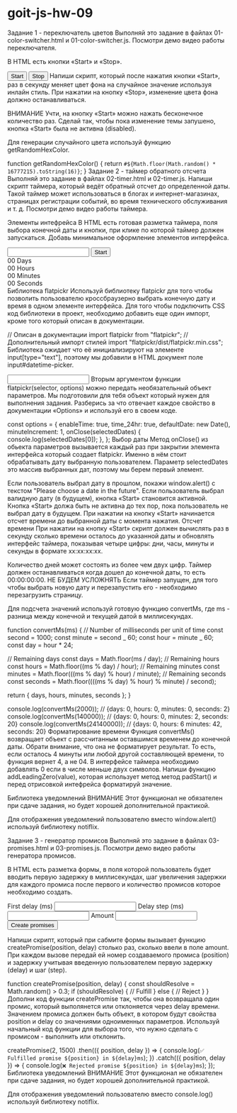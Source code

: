 # goit-js-hw-09

Задание 1 - переключатель цветов Выполняй это задание в файлах
01-color-switcher.html и 01-color-switcher.js. Посмотри демо видео работы
переключателя.

В HTML есть кнопки «Start» и «Stop».

<button type="button" data-start>Start</button>
<button type="button" data-stop>Stop</button> Напиши скрипт, который после
нажатия кнопки «Start», раз в секунду меняет цвет фона <body> на случайное
значение используя инлайн стиль. При нажатии на кнопку «Stop», изменение цвета
фона должно останавливаться.

ВНИМАНИЕ Учти, на кнопку «Start» можно нажать бесконечное количество раз. Сделай
так, чтобы пока изменение темы запушено, кнопка «Start» была не активна
(disabled).

Для генерации случайного цвета используй функцию getRandomHexColor.

function getRandomHexColor() { return
`#${Math.floor(Math.random() * 16777215).toString(16)}`; } Задание 2 - таймер
обратного отсчета Выполняй это задание в файлах 02-timer.html и 02-timer.js.
Напиши скрипт таймера, который ведёт обратный отсчет до определенной даты. Такой
таймер может использоваться в блогах и интернет-магазинах, страницах регистрации
событий, во время технического обслуживания и т. д. Посмотри демо видео работы
таймера.

Элементы интефрейса В HTML есть готовая разметка таймера, поля выбора конечной
даты и кнопки, при клике по которой таймер должен запускаться. Добавь
минимальное оформление элементов интерфейса.

<input type="text" id="datetime-picker" />
<button type="button" data-start>Start</button>

<div class="timer">
  <div class="field">
    <span class="value" data-days>00</span>
    <span class="label">Days</span>
  </div>
  <div class="field">
    <span class="value" data-hours>00</span>
    <span class="label">Hours</span>
  </div>
  <div class="field">
    <span class="value" data-minutes>00</span>
    <span class="label">Minutes</span>
  </div>
  <div class="field">
    <span class="value" data-seconds>00</span>
    <span class="label">Seconds</span>
  </div>
</div>
Библиотека flatpickr
Используй библиотеку flatpickr для того чтобы позволить пользователю кроссбраузерно выбрать конечную дату и время в одном элементе интерфейса. Для того чтобы подключить CSS код библиотеки в проект, необходимо добавить еще один импорт, кроме того который описан в документации.

// Описан в документации import flatpickr from "flatpickr"; // Дополнительный
импорт стилей import "flatpickr/dist/flatpickr.min.css"; Библиотека ожидает что
её инициализируют на элементе input[type="text"], поэтому мы добавили в HTML
документ поле input#datetime-picker.

<input type="text" id="datetime-picker" />
Вторым аргументом функции flatpickr(selector, options) можно передать необязательный объект параметров. Мы подготовили для тебя объект который нужен для выполнения задания. Разберись за что отвечает каждое свойство в документации «Options» и используй его в своем коде.

const options = { enableTime: true, time_24hr: true, defaultDate: new Date(),
minuteIncrement: 1, onClose(selectedDates) { console.log(selectedDates[0]); },
}; Выбор даты Метод onClose() из обьекта параметров вызывается каждый раз при
закрытии элемента интерфейса который создает flatpickr. Именно в нём стоит
обрабатывать дату выбранную пользователем. Параметр selectedDates это массив
выбранных дат, поэтому мы берем первый элемент.

Если пользователь выбрал дату в прошлом, покажи window.alert() с текстом "Please
choose a date in the future". Если пользователь выбрал валидную дату (в
будущем), кнопка «Start» становится активной. Кнопка «Start» должа быть не
активна до тех пор, пока пользователь не выбрал дату в будущем. При нажатии на
кнопку «Start» начинается отсчет времени до выбранной даты с момента нажатия.
Отсчет времени При нажатии на кнопку «Start» скрипт должен вычислять раз в
секунду сколько времени осталось до указанной даты и обновлять интерфейс
таймера, показывая четыре цифры: дни, часы, минуты и секунды в формате
xx:xx:xx:xx.

Количество дней может состоять из более чем двух цифр. Таймер должен
останавливаться когда дошел до конечной даты, то есть 00:00:00:00. НЕ БУДЕМ
УСЛОЖНЯТЬ Если таймер запущен, для того чтобы выбрать новую дату и перезапустить
его - необходимо перезагрузить страницу.

Для подсчета значений используй готовую функцию convertMs, где ms - разница
между конечной и текущей датой в миллисекундах.

function convertMs(ms) { // Number of milliseconds per unit of time const second
= 1000; const minute = second _ 60; const hour = minute _ 60; const day =
hour \* 24;

// Remaining days const days = Math.floor(ms / day); // Remaining hours const
hours = Math.floor((ms % day) / hour); // Remaining minutes const minutes =
Math.floor(((ms % day) % hour) / minute); // Remaining seconds const seconds =
Math.floor((((ms % day) % hour) % minute) / second);

return { days, hours, minutes, seconds }; }

console.log(convertMs(2000)); // {days: 0, hours: 0, minutes: 0, seconds: 2}
console.log(convertMs(140000)); // {days: 0, hours: 0, minutes: 2, seconds: 20}
console.log(convertMs(24140000)); // {days: 0, hours: 6 minutes: 42, seconds:
20} Форматирование времени Функция convertMs() возвращает объект с рассчитанным
оставшимся временем до конечной даты. Обрати внимание, что она не форматирует
результат. То есть, если осталось 4 минуты или любой другой составляющей
времени, то функция вернет 4, а не 04. В интерфейсе таймера необходимо добавлять
0 если в числе меньше двух символов. Напиши функцию addLeadingZero(value),
которая использует метод метод padStart() и перед отрисовкой интефрейса
форматируй значение.

Библиотека уведомлений ВНИМАНИЕ Этот функционал не обязателен при сдаче задания,
но будет хорошей дополнительной практикой.

Для отображения уведомлений пользователю вместо window.alert() используй
библиотеку notiflix.

Задание 3 - генератор промисов Выполняй это задание в файлах 03-promises.html и
03-promises.js. Посмотри демо видео работы генератора промисов.

В HTML есть разметка формы, в поля которой пользователь будет вводить первую
задержку в миллисекундах, шаг увеличения задержки для каждого промиса после
первого и количество промисов которое необходимо создать.

<form class="form">
  <label>
    First delay (ms)
    <input type="number" name="delay" required />
  </label>
  <label>
    Delay step (ms)
    <input type="number" name="step" required />
  </label>
  <label>
    Amount
    <input type="number" name="amount" required />
  </label>
  <button type="submit">Create promises</button>
</form>
Напиши скрипт, который при сабмите формы вызывает функцию createPromise(position, delay) столько раз, сколько ввели в поле amount. При каждом вызове передай ей номер создаваемого промиса (position) и задержку учитывая введенную пользователем первую задержку (delay) и шаг (step).

function createPromise(position, delay) { const shouldResolve = Math.random() >
0.3; if (shouldResolve) { // Fulfill } else { // Reject } } Дополни код функции
createPromise так, чтобы она возвращала один промис, который выполянется или
отклоняется через delay времени. Значением промиса должен быть объект, в котором
будут свойства position и delay со значениями одноименных параметров. Используй
начальный код функции для выбора того, что нужно сделать с промисом - выполнить
или отклонить.

createPromise(2, 1500) .then(({ position, delay }) => {
console.log(`✅ Fulfilled promise ${position} in ${delay}ms`); }) .catch(({
position, delay }) => {
console.log(`❌ Rejected promise ${position} in ${delay}ms`); }); Библиотека
уведомлений ВНИМАНИЕ Этот функционал не обязателен при сдаче задания, но будет
хорошей дополнительной практикой.

Для отображения уведомлений пользователю вместо console.log() используй
библиотеку notiflix.
